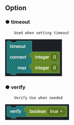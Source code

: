 ## Option

### ● timeout

        Used when setting timeout

![](../../../img/assets/image%20%28113%29.png)

### ● verify

        Verify Use when needed

![type : ture, false](../../../img/assets/image%20%2890%29.png)
